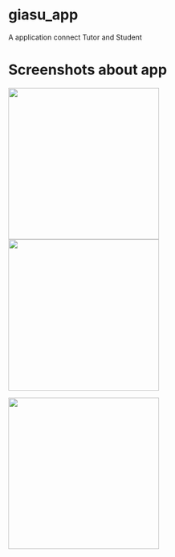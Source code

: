 # giasu_app

A application connect Tutor and Student 
# Screenshots about app
<img src="https://user-images.githubusercontent.com/61487699/216806768-fffe5376-56a9-4c1f-8139-0df4eae0f01c.jpg" width="300" height=""> <img src="https://user-images.githubusercontent.com/61487699/216806775-335e9e56-4813-4ef8-9aab-9d6bf21a50c9.jpg" width="300" height="">

<img src="https://user-images.githubusercontent.com/61487699/216806780-329245d2-6f40-4a1b-b474-8853c36b563e.jpg" width="300" height="">